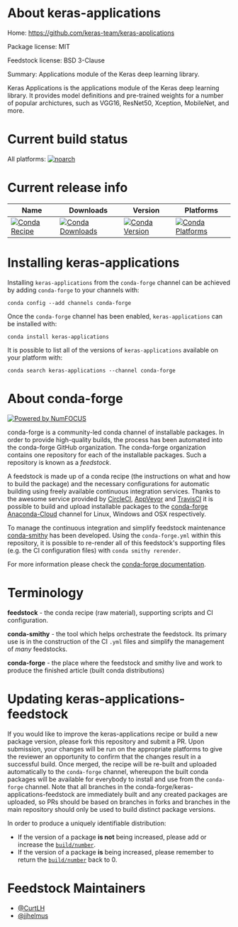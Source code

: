 <!--
# -*- mode: jinja -*-
-->

About keras-applications
========================

Home: https://github.com/keras-team/keras-applications

Package license: MIT

Feedstock license: BSD 3-Clause

Summary: Applications module of the Keras deep learning library.

Keras Applications is the applications module of the Keras deep learning
library. It provides model definitions and pre-trained weights for a
number of popular archictures, such as VGG16, ResNet50, Xception,
MobileNet, and more.


Current build status
====================

All platforms:
[![noarch](https://img.shields.io/circleci/project/github/conda-forge/keras-applications-feedstock/master.svg?label=noarch)](https://circleci.com/gh/conda-forge/keras-applications-feedstock)

Current release info
====================

| Name | Downloads | Version | Platforms |
| --- | --- | --- | --- |
| [![Conda Recipe](https://img.shields.io/badge/recipe-keras--applications-green.svg)](https://anaconda.org/conda-forge/keras-applications) | [![Conda Downloads](https://img.shields.io/conda/dn/conda-forge/keras-applications.svg)](https://anaconda.org/conda-forge/keras-applications) | [![Conda Version](https://img.shields.io/conda/vn/conda-forge/keras-applications.svg)](https://anaconda.org/conda-forge/keras-applications) | [![Conda Platforms](https://img.shields.io/conda/pn/conda-forge/keras-applications.svg)](https://anaconda.org/conda-forge/keras-applications) |

Installing keras-applications
=============================

Installing `keras-applications` from the `conda-forge` channel can be achieved by adding `conda-forge` to your channels with:

```
conda config --add channels conda-forge
```

Once the `conda-forge` channel has been enabled, `keras-applications` can be installed with:

```
conda install keras-applications
```

It is possible to list all of the versions of `keras-applications` available on your platform with:

```
conda search keras-applications --channel conda-forge
```


About conda-forge
=================

[![Powered by NumFOCUS](https://img.shields.io/badge/powered%20by-NumFOCUS-orange.svg?style=flat&colorA=E1523D&colorB=007D8A)](http://numfocus.org)

conda-forge is a community-led conda channel of installable packages.
In order to provide high-quality builds, the process has been automated into the
conda-forge GitHub organization. The conda-forge organization contains one repository
for each of the installable packages. Such a repository is known as a *feedstock*.

A feedstock is made up of a conda recipe (the instructions on what and how to build
the package) and the necessary configurations for automatic building using freely
available continuous integration services. Thanks to the awesome service provided by
[CircleCI](https://circleci.com/), [AppVeyor](https://www.appveyor.com/)
and [TravisCI](https://travis-ci.org/) it is possible to build and upload installable
packages to the [conda-forge](https://anaconda.org/conda-forge)
[Anaconda-Cloud](https://anaconda.org/) channel for Linux, Windows and OSX respectively.

To manage the continuous integration and simplify feedstock maintenance
[conda-smithy](https://github.com/conda-forge/conda-smithy) has been developed.
Using the ``conda-forge.yml`` within this repository, it is possible to re-render all of
this feedstock's supporting files (e.g. the CI configuration files) with ``conda smithy rerender``.

For more information please check the [conda-forge documentation](https://conda-forge.org/docs/).

Terminology
===========

**feedstock** - the conda recipe (raw material), supporting scripts and CI configuration.

**conda-smithy** - the tool which helps orchestrate the feedstock.
                   Its primary use is in the construction of the CI ``.yml`` files
                   and simplify the management of *many* feedstocks.

**conda-forge** - the place where the feedstock and smithy live and work to
                  produce the finished article (built conda distributions)


Updating keras-applications-feedstock
=====================================

If you would like to improve the keras-applications recipe or build a new
package version, please fork this repository and submit a PR. Upon submission,
your changes will be run on the appropriate platforms to give the reviewer an
opportunity to confirm that the changes result in a successful build. Once
merged, the recipe will be re-built and uploaded automatically to the
`conda-forge` channel, whereupon the built conda packages will be available for
everybody to install and use from the `conda-forge` channel.
Note that all branches in the conda-forge/keras-applications-feedstock are
immediately built and any created packages are uploaded, so PRs should be based
on branches in forks and branches in the main repository should only be used to
build distinct package versions.

In order to produce a uniquely identifiable distribution:
 * If the version of a package **is not** being increased, please add or increase
   the [``build/number``](https://conda.io/docs/user-guide/tasks/build-packages/define-metadata.html#build-number-and-string).
 * If the version of a package **is** being increased, please remember to return
   the [``build/number``](https://conda.io/docs/user-guide/tasks/build-packages/define-metadata.html#build-number-and-string)
   back to 0.

Feedstock Maintainers
=====================

* [@CurtLH](https://github.com/CurtLH/)
* [@jjhelmus](https://github.com/jjhelmus/)

